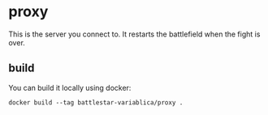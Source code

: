 # proxy

This is the server you connect to.
It restarts the battlefield when the fight is over.

## build

You can build it locally using docker:

    docker build --tag battlestar-variablica/proxy .